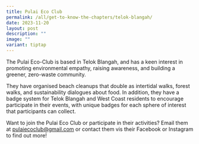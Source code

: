 ```yaml
---
title: Pulai Eco Club
permalink: /all/get-to-know-the-chapters/telok-blangah/
date: 2023-11-20
layout: post
description: ""
image: ""
variant: tiptap
---
```

<p>The Pulai Eco-Club is based in Telok Blangah, and has a keen interest in promoting environmental empathy, raising awareness, and building a greener, zero-waste community.</p><p>They have organised beach cleanups that double as intertidal walks, forest walks, and sustainability dialogues about food. In addition, they have a badge system for Telok Blangah and West Coast residents to encourage participate in their events, with unique badges for each sphere of interest that participants can collect.</p><p>Want to join the Pulai Eco Club or participate in their activities? Email them at <a href="mailto:&quot;pulaiecoclub@gmail.com&quot;" rel="noopener noreferrer nofollow" target="_blank">pulaiecoclub@gmail.com</a> or contact them vis their Facebook or Instagram to find out more!</p>